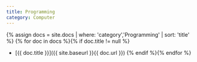 ```yaml
---
title: Programming
category: Computer
---
```


{% assign docs = site.docs | where: 'category','Programming' | sort: 'title' %}
{% for doc in docs %}{% if doc.title != null %}
* [{{ doc.title }}]({{ site.baseurl }}{{ doc.url }})
{% endif %}{% endfor %}

